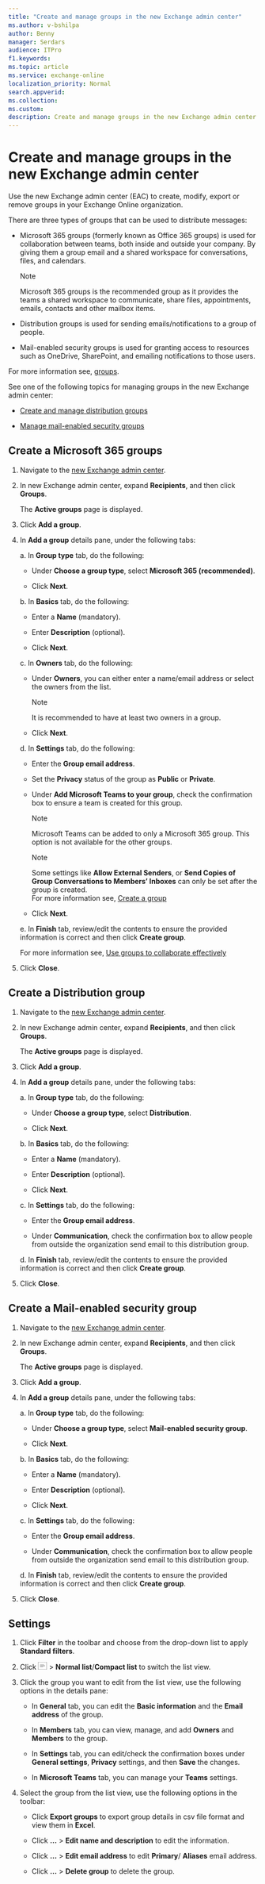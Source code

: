 ```yaml
---
title: "Create and manage groups in the new Exchange admin center"
ms.author: v-bshilpa
author: Benny
manager: Serdars
audience: ITPro
f1.keywords:
ms.topic: article
ms.service: exchange-online
localization_priority: Normal
search.appverid:
ms.collection:  
ms.custom:
description: Create and manage groups in the new Exchange admin center.
---
```


# Create and manage groups in the new Exchange admin center

Use the new Exchange admin center (EAC) to create, modify, export or remove groups in your Exchange Online organization.

There are three types of groups that can be used to distribute messages:

- Microsoft 365 groups (formerly known as Office 365 groups) is used for collaboration between teams, both inside and outside your company. By giving them a group email and a shared workspace for conversations, files, and calendars.

  >[!NOTE]
  > Microsoft 365 groups is the recommended group as it provides the teams a shared workspace to communicate, share files, appointments, emails, contacts and other mailbox items.

- Distribution groups is used for sending emails/notifications to a group of people.

- Mail-enabled security groups is used for granting access to resources such as OneDrive, SharePoint, and emailing notifications to those users.

For more information see, [groups](https://docs.microsoft.com/en-us/microsoft-365/admin/create-groups/compare-groups?view=o365-worldwide).

See one of the following topics for managing groups in the new Exchange admin center:

- [Create and manage distribution groups](https://docs.microsoft.com/en-us/Exchange/recipients-in-exchange-online/manage-distribution-groups/manage-distribution-groups)

- [Manage mail-enabled security groups](https://docs.microsoft.com/en-us/Exchange/recipients-in-exchange-online/manage-mail-enabled-security-groups)

## Create a Microsoft 365 groups

1. Navigate to the [new Exchange admin center](https://admin.exchange.microsoft.com/#/).

2. In new Exchange admin center, expand **Recipients**, and then click **Groups**. 

   The **Active groups** page is displayed.

3. Click **Add a group**.

4. In **Add a group** details pane, under the following tabs:

   a. In **Group type** tab, do the following:
   
      -	Under **Choose a group type**, select **Microsoft 365 (recommended)**.
      
      -	Click **Next**.

   b.	In **Basics** tab, do the following:
   
      -	Enter a **Name** (mandatory).
      
      -	Enter **Description** (optional).
      
      -	Click **Next**.

   c.	In **Owners** tab, do the following:
   
      -	Under **Owners**, you can either enter a name/email address or select the owners from the list. 
        
        >[!NOTE]
        > It is recommended to have at least two owners in a group.
        
      -	Click **Next**.
        
   d. In **Settings** tab, do the following:
   
      -	Enter the **Group email address**.
      
      -	Set the **Privacy** status of the group as **Public** or **Private**.
      
      -	Under **Add Microsoft Teams to your group**, check the confirmation box to ensure a team is created for this group.
        
        >[!NOTE]
        > Microsoft Teams can be added to only a Microsoft 365 group. This option is not available for the other groups.
        
        >[!NOTE]
        > Some settings like **Allow External Senders**, or **Send Copies of Group Conversations to Members’ Inboxes** can only be set after the group is created.  
        > For more information see, [Create a group]( https://docs.microsoft.com/en-US/microsoft-365/admin/create-groups/create-groups?view=o365-worldwide)
        
      - Click **Next**.
        
   e.	In **Finish** tab, review/edit the contents to ensure the provided information is correct and then click **Create group**. 
      
      For more information see, [Use groups to collaborate effectively]( https://support.microsoft.com/en-us/office/learn-about-microsoft-365-groups-b565caa1-5c40-40ef-9915-60fdb2d97fa2?WT.mc_id=365AdminCSH&ui=en-US&rs=en-US&ad=US)

5. Click **Close**.

## Create a Distribution group

1. Navigate to the [new Exchange admin center](https://admin.exchange.microsoft.com/#/).

2. In new Exchange admin center, expand **Recipients**, and then click **Groups**. 

    The **Active groups** page is displayed.

3. Click **Add a group**.

4. In **Add a group** details pane, under the following tabs:

   a.	In **Group type** tab, do the following:
   
      -	Under **Choose a group type**, select **Distribution**.
      
      -	Click **Next**.

   b.	In **Basics** tab, do the following:
   
      -	Enter a **Name** (mandatory).
      
      -	Enter **Description** (optional).
      
      -	Click **Next**.

   c.	In **Settings** tab, do the following:
   
      -	Enter the **Group email address**.
      
      -	Under **Communication**, check the confirmation box to allow people from outside the organization send email to this distribution group.

   d.	In **Finish** tab, review/edit the contents to ensure the provided information is correct and then click **Create group**.

5. Click **Close**.

## Create a Mail-enabled security group

1. Navigate to the [new Exchange admin center](https://admin.exchange.microsoft.com/#/).

2. In new Exchange admin center, expand **Recipients**, and then click **Groups**. 

   The **Active groups** page is displayed.

3. Click **Add a group**.

4. In **Add a group** details pane, under the following tabs:

   a.	In **Group type** tab, do the following:
   
      -	Under **Choose a group type**, select **Mail-enabled security group**.
      
      -	Click **Next**.

   b.	In **Basics** tab, do the following:
   
      -	Enter a **Name** (mandatory).
      
      -	Enter **Description** (optional).
      
      -	Click **Next**.

   c.	In **Settings** tab, do the following:
   
      -	Enter the **Group email address**.
      
      -	Under **Communication**, check the confirmation box to allow people from outside the organization send email to this distribution group.

   d. In **Finish** tab, review/edit the contents to ensure the provided information is correct and then click **Create group**.

5. Click **Close**.

## Settings
 
1.	Click **Filter** in the toolbar and choose from the drop-down list to apply **Standard filters**.

2.	Click  ![view-op](media/view-option.PNG) > **Normal list**/**Compact list** to switch the list view.

3. Click the group you want to edit from the list view, use the following options in the details pane:

   - In **General** tab, you can edit the **Basic information** and the **Email address** of the group.
   
   - In **Members** tab, you can view, manage, and add **Owners** and **Members** to the group.
   
   - In **Settings** tab, you can edit/check the confirmation boxes under **General settings**, **Privacy** settings, and then **Save** the changes.
   
   - In **Microsoft Teams** tab, you can manage your **Teams** settings.

4.	Select the group from the list view, use the following options in the toolbar:

    -	Click **Export groups** to export group details in csv file format and view them in **Excel**.
    
    -	Click **…** > **Edit name and description** to edit the information.
    
    -	Click **…** > **Edit email address** to edit **Primary**/ **Aliases** email address.
    
    -	Click **…** > **Delete group** to delete the group.


